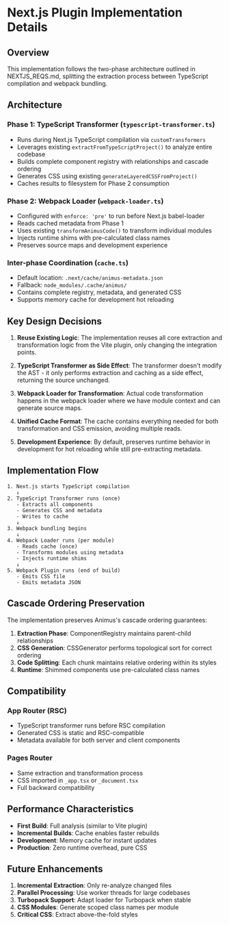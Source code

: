 # Next.js Plugin Implementation Details

## Overview

This implementation follows the two-phase architecture outlined in NEXTJS_REQS.md, splitting the extraction process between TypeScript compilation and webpack bundling.

## Architecture

### Phase 1: TypeScript Transformer (`typescript-transformer.ts`)
- Runs during Next.js TypeScript compilation via `customTransformers`
- Leverages existing `extractFromTypeScriptProject()` to analyze entire codebase
- Builds complete component registry with relationships and cascade ordering
- Generates CSS using existing `generateLayeredCSSFromProject()`
- Caches results to filesystem for Phase 2 consumption

### Phase 2: Webpack Loader (`webpack-loader.ts`)
- Configured with `enforce: 'pre'` to run before Next.js babel-loader
- Reads cached metadata from Phase 1
- Uses existing `transformAnimusCode()` to transform individual modules
- Injects runtime shims with pre-calculated class names
- Preserves source maps and development experience

### Inter-phase Coordination (`cache.ts`)
- Default location: `.next/cache/animus-metadata.json`
- Fallback: `node_modules/.cache/animus/`
- Contains complete registry, metadata, and generated CSS
- Supports memory cache for development hot reloading

## Key Design Decisions

1. **Reuse Existing Logic**: The implementation reuses all core extraction and transformation logic from the Vite plugin, only changing the integration points.

2. **TypeScript Transformer as Side Effect**: The transformer doesn't modify the AST - it only performs extraction and caching as a side effect, returning the source unchanged.

3. **Webpack Loader for Transformation**: Actual code transformation happens in the webpack loader where we have module context and can generate source maps.

4. **Unified Cache Format**: The cache contains everything needed for both transformation and CSS emission, avoiding multiple reads.

5. **Development Experience**: By default, preserves runtime behavior in development for hot reloading while still pre-extracting metadata.

## Implementation Flow

```
1. Next.js starts TypeScript compilation
   ↓
2. TypeScript Transformer runs (once)
   - Extracts all components
   - Generates CSS and metadata
   - Writes to cache
   ↓
3. Webpack bundling begins
   ↓
4. Webpack Loader runs (per module)
   - Reads cache (once)
   - Transforms modules using metadata
   - Injects runtime shims
   ↓
5. Webpack Plugin runs (end of build)
   - Emits CSS file
   - Emits metadata JSON
```

## Cascade Ordering Preservation

The implementation preserves Animus's cascade ordering guarantees:

1. **Extraction Phase**: ComponentRegistry maintains parent-child relationships
2. **CSS Generation**: CSSGenerator performs topological sort for correct ordering
3. **Code Splitting**: Each chunk maintains relative ordering within its styles
4. **Runtime**: Shimmed components use pre-calculated class names

## Compatibility

### App Router (RSC)
- TypeScript transformer runs before RSC compilation
- Generated CSS is static and RSC-compatible
- Metadata available for both server and client components

### Pages Router
- Same extraction and transformation process
- CSS imported in `_app.tsx` or `_document.tsx`
- Full backward compatibility

## Performance Characteristics

- **First Build**: Full analysis (similar to Vite plugin)
- **Incremental Builds**: Cache enables faster rebuilds
- **Development**: Memory cache for instant updates
- **Production**: Zero runtime overhead, pure CSS

## Future Enhancements

1. **Incremental Extraction**: Only re-analyze changed files
2. **Parallel Processing**: Use worker threads for large codebases
3. **Turbopack Support**: Adapt loader for Turbopack when stable
4. **CSS Modules**: Generate scoped class names per module
5. **Critical CSS**: Extract above-the-fold styles